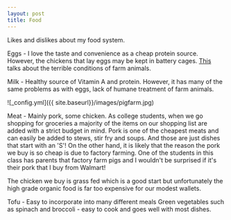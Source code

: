 ```yaml
---
layout: post
title: Food
---
```


Likes and dislikes about my food system.

Eggs - I love the taste and convenience as a cheap protein source. However, the chickens that lay eggs may be kept in battery cages. [This](https://www.winnipeghumanesociety.ca/animal-issues/farm-animal-welfare/) talks about the terrible conditions of farm animals.

Milk - Healthy source of Vitamin A and protein. However, it has many of the same problems as with eggs, lack of humane treatment of farm animals.

![_config.yml]({{ site.baseurl}}/images/pigfarm.jpg)

Meat - Mainly pork, some chicken. As college students, when we go shopping for groceries a majority
of the items on our shopping list are added with a strict budget in mind. Pork is one of the cheapest meats and can easily be added to stews, stir fry and soups. And those are just dishes
that start with an 'S'! On the other hand, it is likely that the reason the pork we buy is so cheap is due to factory farming. One of the students in this class has parents that factory farm pigs and I wouldn't be surprised if it's their pork that I buy from Walmart!

The chicken we buy is grass fed which is a good start but unfortunately the high grade organic food is far too expensive for our modest wallets.


Tofu - Easy to incorporate into many different meals
Green vegetables such as spinach and broccoli - easy to cook and goes well with most dishes.
